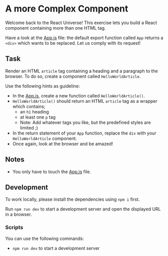 # A more Complex Component

Welcome back to the React Universe! This exercise lets you build a React component containing more than one HTML tag.

Have a look at the [App.js](./src/App.js) file: the default export function called `App` returns a `<div>` which wants to be replaced. Let us comply with its request!

## Task

Render an HTML `article` tag containing a heading and a paragraph to the browser. To do so, create a component called `HelloWorldArticle`.

Use the following hints as guideline:

-   In the [App.js](src/App.js), create a new function called `HelloWorldArticle()`.
-   `HelloWorldArticle()` should return an HTML `article` tag as a wrapper which contains;
    -   an `h1` heading
    -   at least one `p` tag
    -   Note: Add whatever tags you like, but the predefined styles are limited ;)
-   In the return statement of your `App` function, replace the `div` with your `HelloWorldArticle` component.
-   Once again, look at the browser and be amazed!

## Notes

-   You only have to touch the [App.js](src/App.js) file.

## Development

To work locally, please install the dependencies using `npm i` first.

Run `npm run dev` to start a development server and open the displayed URL in a browser.

### Scripts

You can use the following commands:

-   `npm run dev` to start a development server
